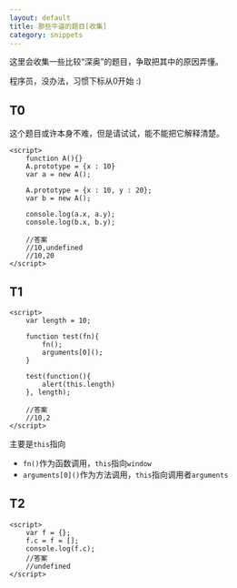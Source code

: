 ```yaml
---
layout: default
title: 那些牛逼的题目[收集]
category: snippets
---
```


这里会收集一些比较“深奥”的题目，争取把其中的原因弄懂。

程序员，没办法，习惯下标从0开始 :)

## T0

这个题目或许本身不难，但是请试试，能不能把它解释清楚。

    <script>
        function A(){}
        A.prototype = {x : 10}
        var a = new A();
        
        A.prototype = {x : 10, y : 20};
        var b = new A();
        
        console.log(a.x, a.y);
        console.log(b.x, b.y);
        
        //答案
        //10,undefined
        //10,20
    </script>

## T1

    <script>
        var length = 10;

        function test(fn){
            fn();  
            arguments[0]();
        }

        test(function(){
            alert(this.length)
        }, length);

        //答案
        //10,2
    </script>
    
主要是<code>this</code>指向

* <code>fn()</code>作为函数调用，<code>this</code>指向<code>window</code>
* <code>arguments\[0\]\(\)</code>作为方法调用，<code>this</code>指向调用者<code>arguments</code>
    
## T2

    <script>
        var f = {};
        f.c = f = [];
        console.log(f.c);
        //答案
        //undefined
    </script>
